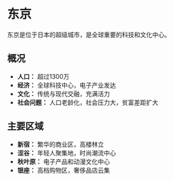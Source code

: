 # 东京

东京是位于日本的超级城市，是全球重要的科技和文化中心。

## 概况

*   **人口：** 超过1300万
*   **经济：** 全球科技中心，电子产业发达
*   **文化：** 传统与现代交融，充满活力
*   **社会问题：** 人口老龄化，社会压力大，贫富差距扩大

## 主要区域

*   **新宿：** 繁华的商业区，高楼林立
*   **涩谷：** 年轻人聚集地，时尚潮流中心
*   **秋叶原：** 电子产品和动漫文化中心
*   **银座：** 高档购物区，奢侈品店云集
